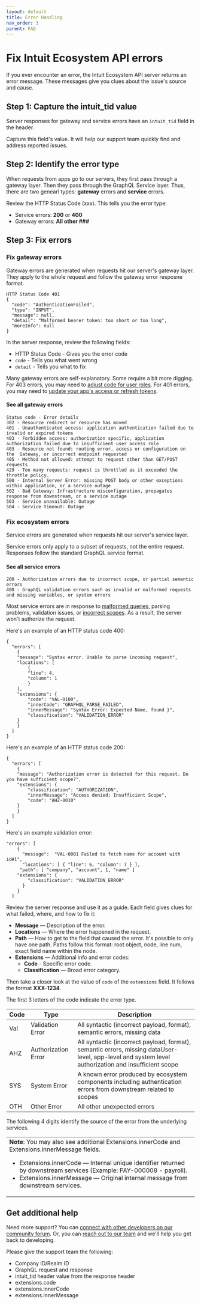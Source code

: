 ```yaml
---
layout: default
title: Error Handling
nav_order: 3
parent: FAQ
---
```


# Fix Intuit Ecosystem API errors

If you ever encounter an error, the Intuit Ecosystem API server returns an error message. These messages give you clues about the issue's source and cause. 

## Step 1: Capture the intuit_tid value
Server responses for gateway and service errors have an `intuit_tid` field in the header. 

Capture this field's value. It will help our support team quickly find and address reported issues.


## Step 2: Identify the error type 

When requests from apps go to our servers, they first pass through a gateway layer. Then they pass through the GraphQL Service layer. Thus, there are two genearl types: **gateway** errors and **service** errors. 

Review the HTTP Status Code (xxx). This tells you the error type:

* Service errors: **200** or **400**
* Gateway errors: **All other ###**

## Step 3: Fix errors

### Fix gateway errors
Gateway errors are generated when requests hit our server's gateway layer. They apply to the whole request and follow the gateway error resposne format. 

```
HTTP Status Code 401
{
  "code": "AuthenticationFailed",
  "type": "INPUT",
  "message": null,
  "detail": "Malformed bearer token: too short or too long",
  "moreInfo": null
}
```
In the server response, review the following fields:

* HTTP Status Code - Gives you the error code
* `code` - Tells you what went wrong
* `detail` - Tells you what to fix

Many gateway errors are self-explanatory. Some require a bit more digging. For 403 errors, you may need to [adjust code for user roles](../../use-cases/user-role/). For 401 errors, you may need to [update your app's access or refresh tokens](https://developer.intuit.com/app/developer/appdetail/test/keys?appId=djQuMTo6OGQzYmJlYTI3Yg:91ec0282-dc3b-4e2d-b065-5b89a6822e85). 

#### See all gateway errors
```
Status code - Error details
302 - Resource redirect or resource has moved
401 - Unauthenticated access: application authentication failed due to invalid or expired tokens
403 - Forbidden access: authorization specific, application authorization failed due to insufficient user access role
403 - Resource not found: routing error, access or configuration on the  Gateway, or incorrect endpoint requested
405 - Method not allowed: attempt to request other than GET/POST requests
429 - Too many requests: request is throttled as it exceeded the throttle policy.
500 - Internal Server Error: missing POST body or other exceptions within application, or a service outage
502 - Bad Gateway: Infrastructure misconfiguration, propagates response from downstream, or a service outage
503 - Service unavailable: Outage
504 - Service timeout: Outage

```

### Fix ecosystem errors
Service errors are generated when requests hit our server's service layer.

Service errors only apply to a subset of requests, not the entire request. Responses follow the standard GraphQL service format.

#### See all service errors
```
200 - Authorization errors due to incorrect scope, or partial semantic errors
400 - GraphQL validation errors such as invalid or malformed requests and missing variables, or system errors
```

Most service errors are in response to [malformed queries](../../graphql-concepts/query/), parsing problems, validation issues, or [incorrect scopes](../../gettig-started/scopes/). As a result, the server won't authorize the request.

Here's an example of an HTTP status code 400:
```
{
  "errors": [
	{
  	"message": "Syntax error. Unable to parse incoming request",
  	"locations": [
    	{
      	"line": 4,
      	"column": 1
    	}
  	],
  	"extensions": {
    	"code": "VAL-0100",
    	"innerCode": "GRAPHQL_PARSE_FAILED",
    	"innerMessage": "Syntax Error: Expected Name, found }",
    	"classification": "VALIDATION_ERROR"
  	}
	}
  ]
}
```

Here's an example of an HTTP status code 200:

```
{
  "errors": [
	{
  	"message": "Authorization error is detected for this request. Do you have sufficient scope?",
  	"extensions": {
    	"classification": "AUTHORIZATION",
    	"innerMessage": "Access denied; Insufficient Scope",
    	"code": "AHZ-0010"
  	}
	}
  ]
}
```
Here's an example validation error:
```
"errors": [
    {
      "message":  "VAL-0001 Failed to fetch name for account with id#1",
      "locations": [ { "line": 6, "column": 7 } ],
     "path": [ "company", "account", 1, "name" ]
    "extensions": {
        "classification": "VALIDATION_ERROR"
      }
    }
  ]
```
Review the server response and use it as a guide. Each field gives clues for what failed, where, and how to fix it: 

* **Message** — Description of the error.
* **Locations** — Where the error happened in the request.
* **Path** — How to get to the field that caused the error. It's possible to only have one path. Paths follow this format: root object, node, line num, exact field name within the node.
* **Extensions** — Additional info and error codes:
  * **Code** - Specific error code.
  * **Classification** — Broad error category. 

Then take a closer look at the value of `code` of the `extensions` field. It follows the format **XXX-1234**. 

The first 3 letters of the code indicate the error type. 

|Code|Type|Description|
|---|---|---|
|Val|Validation Error|All syntactic (incorrect payload, format), semantic errors, missing data|
|AHZ|Authorization Error|All syntactic (incorrect payload, format), semantic errors, missing dataUser-level, app-level and system level authorization and insufficient scope|
|SYS|System Error|A known error produced by ecosystem components including authentication errors from downstream related to scopes|
|OTH|Other Error|All other unexpected errors|

The following 4 digits identify the source of the error from the underlying services.

<table>
<tr>
<td><Strong>Note</strong>: You may also see additional Extensions.innerCode and Extensions.innerMessage fields. 
<ul>
<li>Extensions.innerCode — Internal unique identifier returned by downstream services (Example: PAY-000008 - payroll). </li>
<li>Extensions.innerMessage — Original internal message from downstream services. </li>  
</td>
</tr>
</table>

## Get additional help 

Need more support? You can [connect with other developers on our community forum](https://help.developer.intuit.com/s/). Or, you can [reach out to our team](https://help.developer.intuit.com/s/contactsupport) and we'll help you get back to developing.

Please give the support team the following:

* Company ID/Realm ID
* GraphQL request and response
* intuit_tid header value from the response header
* extensions.code
* extensions.innerCode
* extensions.innerMessage
